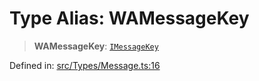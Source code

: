 # Type Alias: WAMessageKey

> **WAMessageKey**: [`IMessageKey`](../namespaces/proto/interfaces/IMessageKey.md)

Defined in: [src/Types/Message.ts:16](https://github.com/Fokusdotid/Baileys/blob/a954da2ee3c892812cf9528a5a214092693c872f/src/Types/Message.ts#L16)
